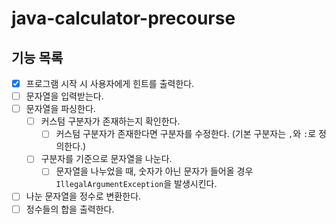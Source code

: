 # java-calculator-precourse

## 기능 목록

- [x] 프로그램 시작 시 사용자에게 힌트를 출력한다.
- [ ] 문자열을 입력받는다.
- [ ] 문자열을 파싱한다.
  - [ ] 커스텀 구분자가 존재하는지 확인한다.
    - [ ] 커스텀 구분자가 존재한다면 구분자를 수정한다. (기본 구분자는 `,`와 `:`로 정의한다.)
  - [ ] 구분자를 기준으로 문자열을 나눈다.
    - [ ] 문자열을 나누었을 때, 숫자가 아닌 문자가 들어올 경우 `IllegalArgumentException`을 발생시킨다.
- [ ] 나눈 문자열을 정수로 변환한다.
- [ ] 정수들의 합을 출력한다.
